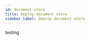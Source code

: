 ```yaml
---
id: document-store
title: Deploy document store
sidebar_label: Deploy document store
---
```


testing